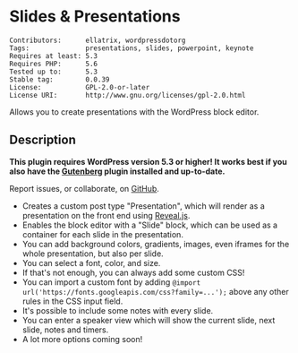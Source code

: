 # Slides & Presentations

    Contributors:      ellatrix, wordpressdotorg
    Tags:              presentations, slides, powerpoint, keynote
    Requires at least: 5.3
    Requires PHP:      5.6
    Tested up to:      5.3
    Stable tag:        0.0.39
    License:           GPL-2.0-or-later
    License URI:       http://www.gnu.org/licenses/gpl-2.0.html

Allows you to create presentations with the WordPress block editor.

## Description

**This plugin requires WordPress version 5.3 or higher! It works best if you also have the [Gutenberg](https://wordpress.org/plugins/gutenberg/) plugin installed and up-to-date.**

Report issues, or collaborate, on [GitHub](https://github.com/ellatrix/slides/issues).

* Creates a custom post type "Presentation", which will render as a presentation on the front end using [Reveal.js](https://revealjs.com).
* Enables the block editor with a "Slide" block, which can be used as a container for each slide in the presentation.
* You can add background colors, gradients, images, even iframes for the whole presentation, but also per slide.
* You can select a font, color, and size.
* If that's not enough, you can always add some custom CSS!
* You can import a custom font by adding `@import url('https://fonts.googleapis.com/css?family=...');` above any other rules in the CSS input field.
* It's possible to include some notes with every slide.
* You can enter a speaker view which will show the current slide, next slide, notes and timers.
* A lot more options coming soon!
